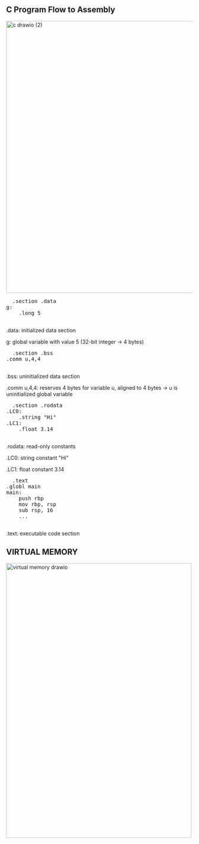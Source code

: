 ## C Program Flow to Assembly

<img width="1049" height="734" alt="c drawio (2)" src="https://github.com/user-attachments/assets/98209edc-5681-4772-9702-b97ae7e9bbb9" />

<pre>  .section .data
g:
    .long 5
 </pre>

.data: initialized data section

g: global variable with value 5 (32-bit integer → 4 bytes)


<pre>  .section .bss
.comm u,4,4
 </pre>

 .bss: uninitialized data section

.comm u,4,4: reserves 4 bytes for variable u, aligned to 4 bytes
→ u is uninitialized global variable

<pre>  .section .rodata
.LC0:
    .string "Hi"
.LC1:
    .float 3.14
 </pre>

 .rodata: read-only constants

.LC0: string constant "Hi"

.LC1: float constant 3.14

<pre>  .text
.globl main
main:
    push rbp
    mov rbp, rsp
    sub rsp, 16
    ...
 </pre>
 
.text: executable code section

## VIRTUAL MEMORY

<img width="500" height="741" alt="virtual memory drawio" src="https://github.com/user-attachments/assets/56b41e6b-39ea-408f-8af1-846ee6e20cbd" />

